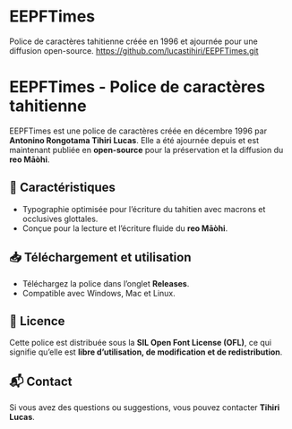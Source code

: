 # EEPFTimes
Police de caractères tahitienne créée en 1996 et ajournée pour une diffusion open-source.
https://github.com/lucastihiri/EEPFTimes.git
# EEPFTimes - Police de caractères tahitienne  

EEPFTimes est une police de caractères créée en décembre 1996 par **Antonino Rongotama Tihiri Lucas**. Elle a été ajournée depuis et est maintenant publiée en **open-source** pour la préservation et la diffusion du **reo Māòhi**.  

## 📌 Caractéristiques  
- Typographie optimisée pour l’écriture du tahitien avec macrons et occlusives glottales.  
- Conçue pour la lecture et l’écriture fluide du **reo Māòhi**.  

## 📥 Téléchargement et utilisation  
- Téléchargez la police dans l’onglet **Releases**.  
- Compatible avec Windows, Mac et Linux.  

## 🔗 Licence  
Cette police est distribuée sous la **SIL Open Font License (OFL)**, ce qui signifie qu’elle est **libre d’utilisation, de modification et de redistribution**.  

## 📬 Contact  
Si vous avez des questions ou suggestions, vous pouvez contacter **Tihiri Lucas**.  

